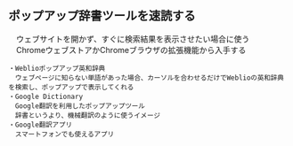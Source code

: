## ポップアップ辞書ツールを速読する
　ウェブサイトを開かず、すぐに検索結果を表示させたい場合に使う  
　ChromeウェブストアかChromeブラウザの拡張機能から入手する
```
・Weblioポップアップ英和辞典
　ウェブページに知らない単語があった場合、カーソルを合わせるだけでWeblioの英和辞典を検索し、ポップアップで表示してくれる
・Google Dictionary
　Google翻訳を利用したポップアップツール
　辞書というより、機械翻訳のように使うイメージ
・Google翻訳アプリ
　スマートフォンでも使えるアプリ
```

